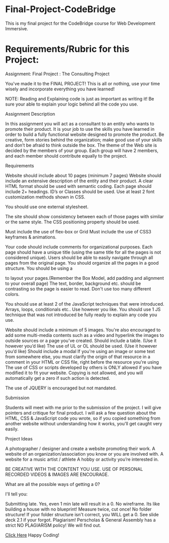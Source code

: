 # Final-Project-CodeBridge

This is my final project for the CodeBridge course for Web Development Immersive. 

# Requirements/Rubric for this Project:

Assignment: Final Project : The Consulting Project

 

You've made it to the FINAL PROJECT! This is all or nothing, use your time wisely and incorporate everything you have learned! 

NOTE: Reading and Explaining code is just as important as writing it! Be sure your able to explain your logic behind all the code you use.

Assignment Description

In this assignment you will act as a consultant to an entity who wants to promote their product. It is your job to use the skills you have learned in order to build a fully functional website designed to promote the product. Be creative, form stories behind the organization; make good use of your skills and don’t be afraid to think outside the box.  The theme of the Web site is decided by the members of your group. Each group will have 2 members, and each member should contribute equally to the project.

Requirements

Website should include about 10 pages (minimum 7 pages)
Website should include an extensive description of the entity and their product.
A clear HTML format should be used with semantic coding.
Each page should include 2+ headings.
ID’s or Classes should be used.
Use at least 2 font customization methods shown in CSS.
 

You should use one external stylesheet.
 

The site should show consistency between each of those pages with similar or the same style.
The CSS positioning property should be used.
 

Must include the use of flex-box or Grid
Must include the use of CSS3 keyframes & animations.
 

Your code should include comments for organizational purposes.
Each page should have a unique title (using the same title for all the pages is not considered unique).
Users should be able to easily navigate through all pages from the original page.
You should organize all the pages in a good structure.
You should be using a <div> to layout your pages.(Remember the Box Model, add padding and alignment to your overall page)
The text, border, background etc. should be contrasting so the page is easier to read. Don't use too many different colors.
 

You should use at least 2 of the JavaScript techniques that were introduced.
Arrays, loops, conditionals etc.. Use however you like.
You should use 1 JS technique that was not introduced be fully ready to explain any code you use.
 

Website should include a minimum of 5 images. You're also encouraged to add some multi-media contents such as a video and hyperlink the images to outside sources or a page you’ve created.
Should include a table. (Use it however you’d like)
The use of UL or OL should be used. (Use it however you’d like)
Should include a modal
If you're using an image or some text from somewhere else, you must clarify the origin of that resource in a comment in your HTML or CSS file, right before the resource you're using
The use of CSS or scripts developed by others is ONLY allowed if you have modified it to fit your website. Copying is not allowed, and you will automatically get a zero if such action is detected.
 

The use of JQUERY is encouraged but not mandated.
 

 

Submission

Students will meet with me prior to the submission of the project. I will give pointers and critique for final product. I will ask a few question about the HTML, CSS & JavaScript code you wrote, so if you copied something from another website without understanding how it works, you'll get caught very easily.

Project Ideas

A photographer / designer and create a website promoting their work.
A website of an organization/association you know or you are involved with.
A website for a music artist / athlete
A hobby or activity you’re interested in.
 

BE CREATIVE WITH THE CONTENT YOU USE. USE OF PERSONAL RECORDED VIDEOS & IMAGES ARE ENCOURAGE.

 

What are all the possible ways of getting a 0?

I'll tell you:

Submitting late. Yes, even 1 min late will result in a 0.
No wireframe. Its like building a house with no blueprint! Measure twice, cut once!
No folder structure! If your folder structure isn't correct, you WILL get a 0. See slide deck 2.1 if your forgot.
Plagiarism! Perscholas & General Assembly has a strict NO PLAGIARISM policy! We will find out.
 
<a href="https://perscholas.instructure.com/courses/57/assignments/2384">Click Here</a>
Happy Coding!
